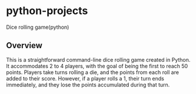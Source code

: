 # python-projects
Dice rolling game(python)
## Overview
This is a straightforward command-line dice rolling game created in Python. It accommodates 2 to 4 players, with the goal of being the first to reach 50 points. Players take turns rolling a die, and the points from each roll are added to their score. However, if a player rolls a 1, their turn ends immediately, and they lose the points accumulated during that turn.
